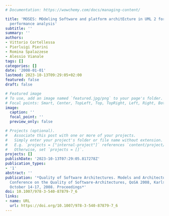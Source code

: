 ```yaml
---
# Documentation: https://wowchemy.com/docs/managing-content/

title: 'MOSES: MOdeling Software and platform architEcture in UML 2 for Simulation-based
  performance analysis'
subtitle: ''
summary: ''
authors:
- Vittorio Cortellessa
- Pierluigi Pierini
- Romina Spalazzese
- Alessio Vianale
tags: []
categories: []
date: '2008-01-01'
lastmod: 2023-10-13T09:29:05+02:00
featured: false
draft: false

# Featured image
# To use, add an image named `featured.jpg/png` to your page's folder.
# Focal points: Smart, Center, TopLeft, Top, TopRight, Left, Right, BottomLeft, Bottom, BottomRight.
image:
  caption: ''
  focal_point: ''
  preview_only: false

# Projects (optional).
#   Associate this post with one or more of your projects.
#   Simply enter your project's folder or file name without extension.
#   E.g. `projects = ["internal-project"]` references `content/project/deep-learning/index.md`.
#   Otherwise, set `projects = []`.
projects: []
publishDate: '2023-10-13T07:29:05.817278Z'
publication_types:
- '1'
abstract: ''
publication: '*Quality of Software Architectures. Models and Architectures, 4th International
  Conference on the Quality of Software-Architectures, QoSA 2008, Karlsruhe, Germany,
  October 14-17, 2008. Proceedings*'
doi: 10.1007/978-3-540-87879-7_6
links:
- name: URL
  url: https://doi.org/10.1007/978-3-540-87879-7_6
---
```

